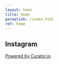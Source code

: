```yaml
---
layout: home
title: Home
permalink: /index.html
ref: home
---
```


## Instagram

<!-- Place <div> tag where you want the feed to appear -->
<div id="curator-feed-default-layout"><a href="https://curator.io" target="_blank" class="crt-logo crt-tag">Powered by Curator.io</a></div>
